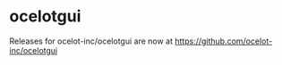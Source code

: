 ocelotgui
=========

Releases for ocelot-inc/ocelotgui are now at
https://github.com/ocelot-inc/ocelotgui
